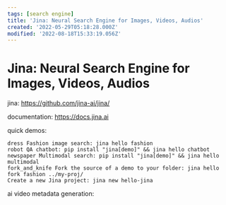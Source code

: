 ```yaml
---
tags: [search engine]
title: 'Jina: Neural Search Engine for Images, Videos, Audios'
created: '2022-05-29T05:18:28.000Z'
modified: '2022-08-18T15:33:19.056Z'
---
```


# Jina: Neural Search Engine for Images, Videos, Audios

jina:
https://github.com/jina-ai/jina/

documentation: 
https://docs.jina.ai

quick demos:

    dress Fashion image search: jina hello fashion
    robot QA chatbot: pip install "jina[demo]" && jina hello chatbot
    newspaper Multimodal search: pip install "jina[demo]" && jina hello multimodal
    fork_and_knife Fork the source of a demo to your folder: jina hello fork fashion ../my-proj/
    Create a new Jina project: jina new hello-jina

ai video metadata generation:
